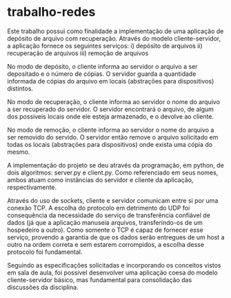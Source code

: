 # trabalho-redes

Este trabalho possui como finalidade a implementação de uma aplicação de
depósito de arquivo com recuperação. Através do modelo cliente-servidor, a 
aplicação fornece os seguintes serviços:
  i) depósito de arquivos
 ii) recuperação de arquivos
iii) remoção de arquivos

No modo de depósito, o cliente informa ao servidor o arquivo a ser 
depositado e o número de cópias. O servidor guarda a quantidade informada
de cópias do arquivo em locais (abstrações para dispositivos) distintos.

No modo de recuperação, o cliente informa ao servidor o nome do arquivo a
ser recuperado do servidor. O servidor encontrará o arquivo, de algum dos
possíveis locais onde ele esteja armazenado, e o devolve ao cliente.

No modo de remoção, o cliente informa ao servidor o nome do arquivo a ser
removido do servido. O servidor então remove o arquivo solicitado em todas
os locais (abstrações para dispositivos) onde exista uma cópia do mesmo.

A implementação do projeto se deu através da programação, em python, de 
dois algoritmos: server.py e client.py. Como referenciado em seus nomes, 
ambos atuam como instâncias do servidor e cliente da aplicação, 
respectivamente. 

Através do uso de sockets, cliente e servidor comunicam entre si por uma 
conexão TCP. A escolha do protocolo em detrimento do UDP foi consequência 
da necessidade do serviço de transferência confiável de dados (já que a 
aplicação manuseia arquivos, transferindo-os de um hospedeiro a outro). 
Como somente o TCP é capaz de fornecer esse serviço, provendo a garantia
de que os dados serão entregues de um host a outro na ordem correta e sem 
estarem corrompidos, a escolha desse protocolo foi fundamental.

Seguindo as especificações solicitadas e incorporando os conceitos vistos 
em sala de aula, foi possível desenvolver uma aplicação coesa do modelo
cliente-servidor básico, mas fundamental para consolidação das discussões 
da disciplina.
